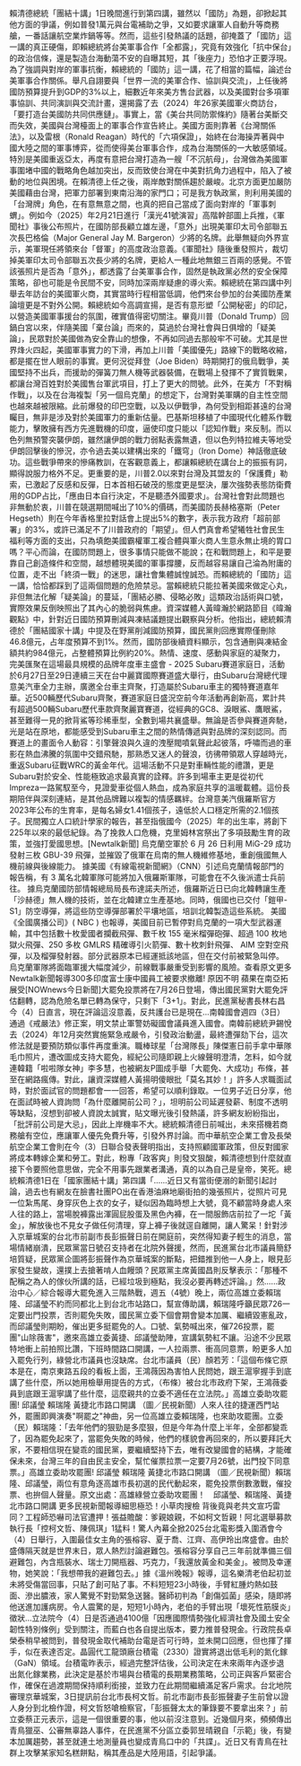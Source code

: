 賴清德總統「團結十講」1日晚間進行到第四講，雖然以「國防」為題，卻掀起其他方面的爭議，例如普發1萬元與台電補助之爭，又如要求讓軍人自動升等商務艙，一番話讓航空業炸鍋等等。然而，這些引發熱議的話題，卻掩蓋了「國防」這一講的真正硬傷，即賴總統將台美軍事合作「全都露」，究竟有效強化「抗中保台」的政治信條，還是製造台海動蕩不安的自曝其短，其「後座力」恐怕才正要浮現。為了強調與對岸的軍事抗衡，賴總統的「國防」這一講，花了相當的篇幅，論述台美軍事合作關係。舉凡自詡要與「世界一流的美軍合作、協訓與交流」，上任後將國防預算提升到GDP的3%以上，細數近年來美方售台武器，以及美國對台多項軍事協訓、共同演訓與交流計畫，還揭露了去（2024）年26家美國軍火商訪台，「要打造台美國防共同供應鏈」。事實上，當《美台共同防禦條約》隨著台美斷交而失效，美國與台灣檯面上的軍事合作宣告終止。美國方面則靠著《台灣關係法》，以及雷根（Ronald Reagan）時代的「六項保證」，始終在台海操弄著與中國大陸之間的軍事博弈，從而使得美台軍事合作，成為台海關係的一大敏感領域。特別是美國重返亞太，再度有意把台灣打造為一艘「不沉航母」，台灣做為美國軍事圍堵中國的戰略角色越加突出，反而致使台灣在中美對抗角力過程中，陷入了被動的地位與困境。在賴清德上任之後，兩岸敵對關係趨於嚴峻。北京方面更加嚴防美國藉由台灣，把軍力部署到東南沿海的家門口；可是我方執政黨，則利用美國的「台灣牌」角色，在有意無意之間，也真的把自己當成了面向對岸的「軍事刺蝟」。例如今（2025）年2月21日進行「漢光41號演習」高階幹部圖上兵推，《軍聞社》事後公布照片，在國防部長顧立雄左邊，「意外」出現美軍印太司令部聯五次長巴格倫（Major General Jay M. Bargeron）少將的名牌。此舉無疑向外界宣示，美軍現任將領來台「督軍」的高度政治意義。《軍聞社》隨後重發照片，裁切掉美軍印太司令部聯五次長少將的名牌，更給人一種此地無銀三百兩的感覺。不管該張照片是否為「意外」，都透露了台美軍事合作，固然是執政黨必然的安全保障策略，卻也可能是令民間不安，同時加深兩岸疑慮的導火索。賴總統在第四講中列舉去年訪台的美國軍火商，其實當時行程相當低調，他們來台參加的台美國防產業論壇更是不對外公開。賴總統如今高調宣揚，是否有意形塑「公開秘密」的印記，以營造美國軍事援台的氛圍，確實值得密切關注。畢竟川普（Donald Trump）回鍋白宮以來，伴隨美國「棄台論」而來的，莫過於台灣社會與日俱增的「疑美論」，民眾對於美國做為安全靠山的想像，不再如同過去那般牢不可破。尤其是世界烽火四起，美國軍事實力的下滑，再加上川普「美國優先」路線下的戰略收縮，都是擺在世人眼前的事實。更何況從拜登（Joe Biden）時期開打的俄烏戰爭，美國堅持不出兵，而援助的彈簧刀無人機等武器裝備，在戰場上發揮不了實質戰果，都讓台灣百姓對於美國售台軍武項目，打上了更大的問號。此外，在美方「不對稱作戰」，以及在台海複製「另一個烏克蘭」的想定下，台灣對美軍購的自主性空間也越來越被限縮。此前爆發的印巴空戰，以及以伊戰爭，為何受到相距甚遠的台灣矚目，無非是涉及對於美國軍力的重新估量。巴基斯坦移植了中國現代化體系作戰能力，擊敗擁有西方先進戰機的印度，逼使印度只能以「認知作戰」來反制。而以色列無預警突襲伊朗，雖然讓伊朗的戰力弱點表露無遺，但以色列特拉維夫等地受伊朗回擊後的慘況，亦令過去美以建構出來的「鐵穹」（Iron Dome）神話徹底破功。這些戰爭帶來的慘痛教訓，在客觀意義上，都讓賴總統在講台上的振振有詞，顯得說服力格外不足。更重要的是，川普2.0以來對台灣及其盟友的「保護費」勒索，已激起了反感和反彈，日本首相石破茂的態度更是堅決，屢次強勢表態防衛費用的GDP占比，「應由日本自行決定，不是聽憑外國要求」。台灣社會對此問題也非無動於衷，川普在競選期間喊出了10%的價碼，而美國防長赫格塞斯（Peter Hegseth）則在今年香格里拉對話會上提出5%的數字，表示我方政府「超前部署」的3%，或許已滿足不了川普政府的「期望」。但人們真會希望犧牲社會民生福利等方面的支出，只為填飽美國霸權軍工複合體與軍火商人生意永無止境的胃口嗎？平心而論，在國防問題上，很多事情只能做不能說；在和戰問題上，和平是要靠自己創造條件和空間，越想體現美國的軍事撐腰，反而越容易讓自己淪為附庸的位置，走不出「終須一戰」的迷思，讓社會集體誠惶誠恐。而賴總統的「國防」這一講，恰恰都踩到了這兩個問題的危險禁忌。當賴總統只能拉著美國來做定心丸，非但無法化解「疑美論」的蔓延，「團結必勝、侵略必敗」這類政治話術與口號，實際效果反倒映照出了其內心的脆弱與焦慮。資深媒體人黃暐瀚於網路節目《暐瀚觀點》中，針對近日國防預算刪減與凍結議題提出觀察與分析。他指出，總統賴清德於「團結國家十講」中提及在野黨削減國防預算，國民黨則回應實際僅刪除46.8億元，占年度預算不到1%。然而，國防部後續資料顯示，包含通刪與凍結金額共約984億元，占整體預算比例約20%。熱情、速度、感動與家庭的凝聚力，完美匯聚在這場最具規模的品牌年度車主盛會 - 2025 Subaru賽道家庭日，活動於6月27日至29日連續三天在台中麗寶國際賽道盛大舉行，由Subaru台灣總代理意美汽車全力主辦，廣邀全台車主齊聚，打造屬於Subaru車主的獨特賽道嘉年華。近500輛歷代Subaru齊聚，賽道家庭日盛況空前今年活動再創新高，累計共有超過500輛Subaru歷代車款齊聚麗寶賽道，從經典的GC8、淚眼鯊、鷹眼鯊，甚至難得一見的掀背鯊等珍稀車型，全數到場共襄盛舉。無論是否參與賽道奔馳，光是站在原地，都能感受到Subaru車主之間的熱情傳遞與對品牌的深刻認同。而賽道上的畫面令人動容：引擎聲浪與久違的洩壓閥噴氣聲此起彼落，呼嘯而過的車影在熱血沸騰的氛圍中交錯飛馳，那熟悉又迷人的聲浪，彷彿帶領眾人穿越時光，重返Subaru征戰WRC的黃金年代。這場活動不只是對車輛性能的禮讚，更是Subaru對於安全、性能極致追求最真實的詮釋。許多到場車主更是從初代Impreza一路駕馭至今，見證愛車從個人熱血，成為家庭共享的溫暖載體。這份長期陪伴與深刻連結，是其他品牌難以複製的情感羈絆。台灣意美汽俄羅斯官方2023年公布的生育率，是每名婦女1.41個孩子，遠低於人口穩定所需的2.1個孩子。民間獨立人口統計學家的報告，甚至指俄國今（2025）年的出生率，將創下225年以來的最低紀錄。為了挽救人口危機，克里姆林宮祭出了多項鼓勵生育的政策，並強打愛國思想。[Newtalk新聞] 烏克蘭空軍於 6 月 26 日利用 MiG-29 成功發射三枚 GBU-39 飛彈，並摧毀了俄軍在烏南的無人機維修基地，重創俄國無人機前線與後線能力。 據美國《有線電視新聞網》（CNN）引述烏克蘭情報部門的報告稱，有 3 萬名北韓軍隊可能將加入俄羅斯軍隊，可能會在不久後派遣士兵前往。 據烏克蘭國防部情報總局局長布達諾夫所述，俄羅斯近日已向北韓轉讓生產「沙赫德」無人機的技術，並在北韓建立生產基地。同時，俄國也已交付「鎧甲-S1」防空導彈，將這些防空導彈部署於平壤地區，培訓北韓製造這些系統。 美國《全國廣播公司》( NBC ) 也報導，美國目前已暫停對烏克蘭的一項大型武器運輸，其中包括數十枚愛國者攔截飛彈、數千枚 155 毫米榴彈砲彈、超過 100 枚地獄火飛彈、250 多枚 GMLRS 精確導引火箭彈、數十枚刺針飛彈、 AIM 空對空飛彈，以及榴彈發射器。部分武器原本已經運抵該地區，但在交付前被緊急叫停。 烏克蘭軍隊將面臨軍援大幅度減少，前線戰事嚴重受到影響的風險。查看原文更多Newtalk新聞報導300多印度富士康中國員工被要求撤離! 原因不明 蘋果在南亞拓展受[NOWnews今日新聞]大罷免投票將在7月26日登場，傳出國民黨對大罷免評估翻轉，認為危險名單已轉為保守，只剩下「3+1」。對此，民進黨秘書長林右昌今（4）日直言，現在評論這沒意義，反共護台已是現在...南韓國會週四（3日）通過《戒嚴法》修正案，明文禁止軍警妨礙國會議員進入國會。南韓前總統尹錫悅去（2024）年12月突然實施緊急戒嚴令，引發政治動盪，最終遭彈劾下台，這次修法就是要預防類似事件再度重演。職棒球星「台灣隊長」陳傑憲日前手拿中華隊毛巾照片，遭改圖成支持大罷免，經紀公司隨即親上火線聲明澄清，怎料，如今就連韓籍「啦啦隊女神」李多慧，也被網友P圖成手舉「大罷免、大成功」布條，甚至在網路瘋傳。對此，讓資深媒體人黃揚明傻眼批「莫名其妙！」許多人求職面試時，對於面試官的問題都會一一回答，希望可以順利錄取。一位男子近日分享，他在面試時被人資詢問「為什麼離開前公司？」，坦明前公司延遲發薪、制度不透明等缺點，沒想到卻被人資說太誠實，貼文曝光後引發熱議，許多網友紛紛指出，「批評前公司是大忌」，因此上岸機率不大。總統賴清德日前喊出，未來搭機若商務艙有空位，應讓軍人優先免費升等，引發外界討論。而中華航空企業工會及長榮航空企業工會則在今（3）日聯合發表聲明指出，支持照顧國軍政策，但反對國家將成本轉嫁企業和勞工。對此，粉專「政客爽」則發文狠酸，賴清德想到什麼就直接下令要照他意思做，完全不用事先跟業者溝通，真的以為自己是皇帝，笑死。​總統賴清德1日在「國家團結十講」第四講「......近日又有當街便溺的新聞引起討論，過去也有網友在臉書社團PO出在香港油麻地廟街拍的幾張照片，從照片可見一位紮馬尾、身穿灰色上衣的女子，疑似因為臨時想上大號，竟不顧當時身處人來人往的路上，當場脫褲露出渾圓屁股蛋及黑色內褲，在一間服飾店前拉了一坨「黃金」，解放後也不見女子做任何清理，穿上褲子後就逕自離開，讓人驚呆！針對涉入京華城案的台北市前副市長彭振聲日前在開庭前，突然得知妻子輕生的消息，當場情緒崩潰，民眾黨當日號召支持者在北院外聲援，然而，民進黨台北市議員簡舒培質疑，民眾黨企圖將彭振聲作為京華城案的斷點，把錯推到他一人身上，眼見彭家發生變故，還撲上去搶著啃人血饅頭？民眾黨主席黃國昌則反擊表示：「那種不配稱之為人的傢伙所講的話，已經垃圾到極點，我沒必要再轉述評論。」然......政治中心／綜合報導大罷免進入三階熱戰，週五（4號）晚上，兩位高雄立委賴瑞隆、邱議瑩不約而同都北上到台北市站路口，幫宣傳助講，賴瑞隆呼籲民眾726一定要出門投票，否則罷免失敗，國民黨立委下個會期會變本加厲、繼續毀憲亂政，而邱議瑩則期盼，催出更多挺罷免的人。口號、氣勢喊出來，催726投票，罷團"山除薇害"，邀來高雄立委黃捷、邱議瑩助陣，宣講氣勢紅不讓。沿途不少民眾特地衝上前拍照比讚，下班時間路口開講，一人拉兩票、衝高同意票，盼更多人加入罷免行列，綠營北市議員也沒缺席。台北市議員（民）顏若芳：「這個布條它原本是在，南京東路五段的看板上面，王鴻薇因為害怕人民問她，跟王滬寧握手到底講了些什麼，所以她用檢舉用提告的方式，（布條）被台北市政府下架，王鴻薇委員到底跟王滬寧講了些什麼，這麼親共的立委不適任在立法院。」高雄立委助攻罷團! 邱議瑩 賴瑞隆 黃捷北市路口開講 （圖／民視新聞）人來人往的捷運西門站外，罷團即興演奏"啊罷之"神曲，另一位高雄立委賴瑞隆，也來助攻罷團。立委（民）賴瑞隆：「去年他們的狠勁是多麼狠，但是今年為什麼上半年，全部都變乖了，因為罷免起來了，當罷免失敗的時候，他們的樣貌會再回來的，所以要拜託大家，不要相信現在變乖的國民黨，要繼續堅持下去，唯有改變國會的結構，才能確保未來，台灣三年的自由民主安全，幫忙催票拉票一定要7月26號，出門投下同意票。」高雄立委助攻罷團! 邱議瑩 賴瑞隆 黃捷北市路口開講 （圖／民視新聞）賴瑞隆、邱議瑩，兩位有意角逐高雄市長初選的民代動起來，罷免投票倒數激戰，催投票、也拚個人聲量。原文出處：高雄綠營立委助攻罷團！　邱議瑩、賴瑞隆、黃捷北市路口開講 更多民視新聞報導細思極恐！小草肉搜檢 背後竟與老共文宣巧雷同？工程師恐嚇司法官遭押！張益贍酸：爹親娘親，不如柯文哲親！阿北選舉募款執行長「控柯文哲、陳佩琪」1猛料！驚人內幕全掀2025台北電影獎入圍酒會今（4）日舉行，入圍最佳女主角的張榕容、夏于喬、江齊、高伊玲出席盛會。由於盛傳隔天就是世界末日，眾人熱烈討論避難包。張榕容分享自己三年前就準備三個避難包，內含瓶裝水、瑞士刀開瓶器、巧克力，「我還放黃金和美金」。被問及幸運物，她笑說：「我想帶我的避難包去。」據《溫州晚報》報導，這名樂清老伯起初並未將受傷當回事，只貼了創可貼了事。不料短短23小時後，手臂紅腫灼熱如鼓面、滲出膿液，家人驚覺不對勁緊急送醫。醫師初判為「創傷弧菌」感染，隨即將他送進加護病房。令人震驚的是，短短1小時內，老伯的手臂出現「壞死性筋膜炎」徵狀...立法院今（4）日是否通過4100億「因應國際情勢強化經濟社會及國土安全韌性特別條例」受到關注，而藍白也各自提出版本，要力推普發現金。行政院長卓榮泰稍早被問到，普發現金取代補助台電是否可行時，並未開口回應，但也揮了揮手，似在表達否定。晶圓代工龍頭廠台積電（2330）證實將退出低毛利的氮化鎵（GaN）領域。台積電昨表示，經過完整評估後，公司決定在未來兩年內逐步退出氮化鎵業務，此決定是基於市場與台積電的長期業務策略，公司正與客戶緊密合作，確保在過渡期間保持順利銜接，並致力在此期間繼續滿足客戶需求。台北地院審理京華城案，3日提訊前台北市長柯文哲。前北市副市長彭振聲妻子生前曾以證人身分到北檢作證，柯文哲怒嗆檢察官，「彭振聲太太的筆錄要不要拿出來？」前立委蔡正元表示，這是一個很重要的事，他以前沒注意到。近幾個月來，頻頻傳出青鳥獵巫、公審無辜路人事件，在民進黨不分區立委郭昱晴親自「示範」後，有變本加厲趨勢，甚至就連土地測量員也變成青鳥口中的「共諜」。近日又有青鳥在社群上攻擊某家知名糕餅點，稱其產品是大陸用語，引起爭議。